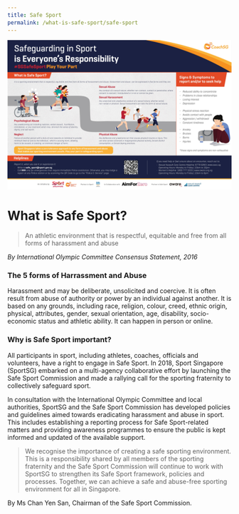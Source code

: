 ```yaml
---
title: Safe Sport
permalink: /what-is-safe-sport/safe-sport
---
```

![Alt text for image on Isomer site](/images/Safeguarding%20in%20Sport%20is%20Everyone%20Responsibility.jpeg)

# What is Safe Sport?

> An athletic environment that is respectful, equitable and free from all forms of harassment and abuse

*By International Olympic Committee Consensus Statement, 2016*


### The 5 forms of Harrassment and Abuse

Harassment and may be deliberate, unsolicited and coercive. It is often result from abuse of authority or power by an individual against another. It is based on any grounds, including race, religion, colour, creed, ethnic origin, physical, attributes, gender, sexual orientation, age, disability, socio-economic status and athletic ability. It can happen in person or online.

### Why is Safe Sport important?

All participants in sport, including athletes, coaches, officials and volunteers, have a right to engage in Safe Sport. In 2018, Sport Singapore (SportSG) embarked on a multi-agency collaborative effort by launching the Safe Sport Commission and made a rallying call for the sporting fraternity to collectively safeguard sport.

In consultation with the International Olympic Committee and local authorities, SportSG and the Safe Sport Commission has developed policies and guidelines aimed towards eradicating harassment and abuse in sport. This includes establishing a reporting process for Safe Sport-related matters and providing awareness programmes to ensure the public is kept informed and updated of the available support.

> We recognise the importance of creating a safe sporting environment. This is a responsibility shared by all members of the sporting fraternity and the Safe Sport Commission will continue to work with SportSG to strengthen its Safe Sport framework, policies and processes. Together, we can achieve a safe and abuse-free sporting environment for all in Singapore.

By Ms Chan Yen San, Chairman of the Safe Sport Commission.